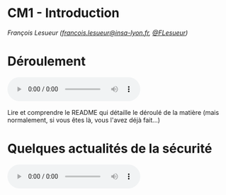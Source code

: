 # CM1 - Introduction

_François Lesueur ([francois.lesueur@insa-lyon.fr](mailto:francois.lesueur@insa-lyon.fr), [@FLesueur](https://twitter.com/FLesueur))_

<!-- structure, plus carrée, plus détaillée + exemples. Des sections claires, des objectifs, un fil rouge
Qu'est-ce que la sécu ? CIA. Qu'est-ce que "faire de la sécu" ? Opérer une infra (?). Qu'est-ce qu'un outil de sécu ? truc à tout faire bof vs outil d'aide à l'opérateur. Et le soft dans tout ça ? -->

<!-- switcher l'ordre, commencer par TP1 avant (un bout) du cours, puis étudier le CM à partir des constations de TP1 -->

Déroulement
===========

<audio controls="true" src="media/introsrs.mp3"></audio>

Lire et comprendre le README qui détaille le déroulé de la matière (mais normalement, si vous êtes là, vous l'avez déjà fait...)


Quelques actualités de la sécurité
==============

<audio controls src="media/attaques2020.mp3">

Passer 30 minutes/1 heure pour faire un petit tour d'actualités de votre choix (vous verrez, il y a bien des russes, des chinois et des états-uniens comme promis !)

2020
----

* Raccoon [détails](https://raccoon-attack.com/)
* Carlson Wagonlit victime d'un ransomware
* Garmin victime d'un ransomware
* CVE-2020-5902 et CVE-2020-5903
* DDoS sur les résolveurs DNS [détails](https://www.afnic.fr/fr/ressources/blog/a-propos-de-l-attaque-sur-les-resolveurs-dns-de-fai-francais-1.html)
* Huawei et la 5G (question non limitée à Huawei, évidemment)
* Octopus Scanner [détails](https://securitylab.github.com/research/octopus-scanner-malware-open-source-supply-chain)
* Wordpress File Manager [détails](https://www.zdnet.com/article/millions-of-wordpress-sites-are-being-probed-attacked-with-recent-plugin-bug/)
* Cyberguerre US-Chine [détails](https://us-cert.cisa.gov/ncas/alerts/aa20-258a)
* Zerologon CVE-2020-1472

2019
--------

* Retadup, un botnet demantelé par la gendarmerie (et désactivé à distance) [details](https://www.zdnet.fr/actualites/retadup-le-coup-de-main-d-avast-pour-demanteler-le-botnet-39889659.htm)
* Jailbreak IPhone très bas niveau chekm8 [details](https://blog.trailofbits.com/2019/09/27/tethered-jailbreaks-are-back/)
* Attaque ciblée des smartphones de communautés (Uighurs, Tibet)  [details](https://www.technologyreview.com/f/614277/apple-says-chinas-uighur-muslims-were-targeted-in-iphone-hacking-campaign/), [details](https://citizenlab.ca/2019/09/poison-carp-tibetan-groups-targeted-with-1-click-mobile-exploits/)
* Intrusion avec persistence chez Citrix (supply-chain attack ?) [details](https://www.zdnet.com/article/hackers-lurked-in-citrix-systems-for-six-months/?ftag=CAD2e14604)
* Des ransomwares sur des institutions publiques [details](https://www.wired.com/story/ransomware-hits-georgia-courts-municipal-attacks-spread/)
* Asus Live Update (supply-chain) [details](https://www.wired.com/story/asus-software-update-hack/)
* RCE sur RDP [details](https://wazehell.io/2019/05/22/cve-2019-0708-technical-analysis-rdp-rce/)
* Affaire Huawei/Kaspersky [details](https://www.schneier.com/blog/archives/2019/09/supply-chain_se_1.html)
* Et bien sûr, des tensions géopolitiques
* Non-facts : IA, blockchain

2018
----

* Facebook, 50mio de comptes compromis, utilisé en login tiers. Surveillance home-made, logs [details](https://newsroom.fb.com/news/2018/09/security-update/#details)
* Intel management engine password bypass, AMT, null digest password (pas null pass, null digest), accès caché de l'OS ! [details](https://www.tenable.com/plugins/nessus/97999)
* Meltdown/Spectre, accès caché de l'OS [details](https://www.ovh.com/fr/blog/failles-de-securite-spectre-meltdown-explication-3-failles-mesures-correctives-public-averti/)
* Cryptominer JS, coinhive, TC ;-) (_sécu = ? Utilisation de ressources non prévues/souhaitées, zone grise_) [details](https://blog.malwarebytes.com/cybercrime/2018/02/state-malicious-cryptomining/)
* Nations-Unies, google dorking, (mdp accessibles sur github/trello puis accès aux ressources) [details](https://theintercept.com/2018/09/24/united-nations-trello-jira-google-docs-passwords/)
* DDoS toujours : concurrence minecraft, racket e-commerce [details](https://www.ovh.com/fr/blog/rapport-attaques-ddos-observees-par-ovh-en-2017/)
* VPNFilter, Mirai++ [details](https://blog.talosintelligence.com/2018/05/VPNFilter.html)


2017
-----

* Hack (?) Ethereum
* WannaCry ( motivations mystérieuses, répétition ? Arrêt Renault, St Gobain, Merck)
* NotPetya ( Ukraine, Maersk, Tchernobyl. Répétition ? Supply chain attack bien ancrée. Sacrifié ? étonnant, autre accès encore ?)
* Mirai
* Equifax (143 mio noms/prénoms/SSN/num carte/date naissance pour phishing/usurpation/récup authentif)
* Pacemaker
* DNC/Macron Leaks
* Machines à voter
* MalwareTech (killswitch wannacry, arrêté aux US, passé clairement gris mais le cas d'un peu tous...)
* Deloitte (données privées, logiciel pas à jour)
* CCleaner (supply chain)


Quelques réflexions plus ou moins personnelles
===============

Contexte général : <audio controls src="media/introsecu2.mp3">

Menaces et risque : <audio controls src="media/risques.mp3">


* Outillage/vulns de très simple (script kiddie) à élitiste (nation-sponsored, 0days)
* Attribution difficile et peu vérifiable pour le monde civil (mélange de magie noire, bluff, BS et [lancer de dés](https://i.etsystatic.com/11450141/r/il/0ab70a/1132361728/il_570xN.1132361728_4jgx.jpg)), les étatiques ne communiquent pas dessus.
* Bataille entre grandes puissances, impacts sur tous
* Au fond, qu'est-ce que c'est que de "faire de la sécurité numérique" ?


Enjeux et acteurs
===============

Les acteurs : <audio controls src="media/acteurs.mp3">
Exemple d'enjeu : <audio controls src="media/enjeux.mp3">


* Les organisations (se protéger)
* Les états (protéger leurs orgas, attaquer les autres, mais tous partagent le même soft/hardware. Ils sont très bons, cyberguerre)
* Les hackers (s'amuser, se challenger). Attaque nécessaire pour comprendre, créer cette compétence avec éthique. Audit, bug bounties, on apprend comme ça. Les méchants ne nous ont pas attendus, la sécu a augmenté depuis qu'elle est étudiée/challengée. Pas encore compris dans les nouveaux domaines (FUD pacemaker, attaque judiciaire puis finalement patch)
* L'environnement : des attaquants qui s'adaptent et mènent la danse




[Quelque bons conseils](https://twitter.com/search?q=%23CyberSecMonth%20%40xme)

![howto](media/saadk.jpeg)
_Saad Kadhi, head of CERT-EU_
<!-- https://twitter.com/_pst/status/1184461709496467458 -->




<a rel="license" href="https://creativecommons.org/licenses/by-nc-sa/2.0/fr/"><img alt="Licence Creative Commons" style="border-width:0" src="https://i.creativecommons.org/l/by-nc-sa/2.0/fr/88x31.png" /></a><br />Ce(tte) œuvre est mise à disposition selon les termes de la <a rel="license" href="https://creativecommons.org/licenses/by-nc-sa/2.0/fr/">Licence Creative Commons Attribution - Pas d’Utilisation Commerciale - Partage dans les Mêmes Conditions 2.0 France</a>.
